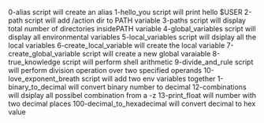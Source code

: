 0-alias script will create an alias
1-hello_you script will print hello $USER
2-path script will add /action dir to PATH variable
3-paths script will display total number of directories insidePATH variable
4-global_variables script will display all environmental variables
5-local_variables script will dsiplay all the local variables
6-create_local_variable will create the local variable
7-create_global_variable script will create a new global varaiable
8-true_knowledge script will perform shell arithmetic
9-divide_and_rule script will perform division operation over two specified operands
10-love_exponent_breath script will add two env variables together
1-binary_to_decimal will convert binary number to decimal
12-combinations will dsiplay all possibel combination from  a -z
13-print_float will number with two decimal places
100-decimal_to_hexadecimal will convert decimal to hex value

